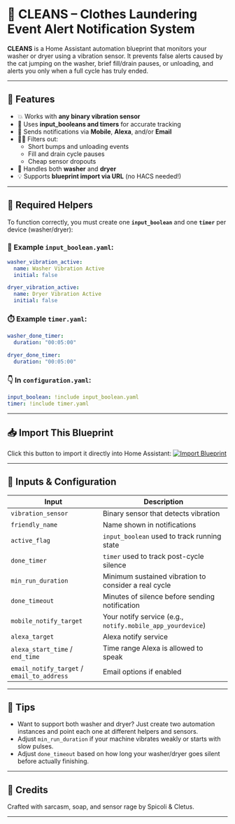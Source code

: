 
# 🧼 CLEANS – Clothes Laundering Event Alert Notification System

**CLEANS** is a Home Assistant automation blueprint that monitors your washer or dryer using a vibration sensor. It prevents false alerts caused by the cat jumping on the washer, brief fill/drain pauses, or unloading, and alerts you only when a full cycle has truly ended.

---

## 🚀 Features

- 💥 Works with **any binary vibration sensor**
- 🧠 Uses **input_booleans and timers** for accurate tracking
- 📱 Sends notifications via **Mobile**, **Alexa**, and/or **Email**
- 🕵️‍♀️ Filters out:
  - Short bumps and unloading events
  - Fill and drain cycle pauses
  - Cheap sensor dropouts
- 🧺 Handles both **washer** and **dryer**
- 💡 Supports **blueprint import via URL** (no HACS needed!)

---

## 🧰 Required Helpers

To function correctly, you must create one **`input_boolean`** and one **`timer`** per device (washer/dryer):

### 🧼 Example `input_boolean.yaml`:
```yaml
washer_vibration_active:
  name: Washer Vibration Active
  initial: false

dryer_vibration_active:
  name: Dryer Vibration Active
  initial: false
```

### ⏱️ Example `timer.yaml`:
```yaml
washer_done_timer:
  duration: "00:05:00"

dryer_done_timer:
  duration: "00:05:00"
```

### 👇 In `configuration.yaml`:
```yaml
input_boolean: !include input_boolean.yaml
timer: !include timer.yaml
```

---

## 📥 Import This Blueprint

Click this button to import it directly into Home Assistant:
[![Import Blueprint](https://my.home-assistant.io/badges/blueprint_import.svg)](https://my.home-assistant.io/redirect/blueprint_import/?blueprint_url=https://raw.githubusercontent.com/smcneece/CLEANS/main/blueprints/automation/smcneece/cleans_blueprint.yaml)



---

## 🔧 Inputs & Configuration

| Input | Description |
|-------|-------------|
| `vibration_sensor` | Binary sensor that detects vibration |
| `friendly_name` | Name shown in notifications |
| `active_flag` | `input_boolean` used to track running state |
| `done_timer` | `timer` used to track post-cycle silence |
| `min_run_duration` | Minimum sustained vibration to consider a real cycle |
| `done_timeout` | Minutes of silence before sending notification |
| `mobile_notify_target` | Your notify service (e.g., `notify.mobile_app_yourdevice`) |
| `alexa_target` | Alexa notify service |
| `alexa_start_time` / `end_time` | Time range Alexa is allowed to speak |
| `email_notify_target` / `email_to_address` | Email options if enabled |

---

## 🧪 Tips

- Want to support both washer and dryer? Just create two automation instances and point each one at different helpers and sensors.
- Adjust `min_run_duration` if your machine vibrates weakly or starts with slow pulses.
- Adjust `done_timeout` based on how long your washer/dryer goes silent before actually finishing.

---

## 🤘 Credits

Crafted with sarcasm, soap, and sensor rage by Spicoli & Cletus.

---

